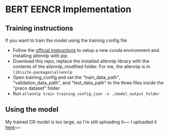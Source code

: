 # BERT EENCR Implementation

## Training instructions
If you want to train the model using the training config file
- Follow the [official instructions](https://github.com/allenai/allennlp) to setup a new conda environment and installing allennlp with pip
- Download this repo, replace the installed allennlp library with the contents of the allennlp_modified folder. For me, the allennlp is in ```lib\site-packages\allennlp```
- Open training_config and set the   "train_data_path",  "validation_data_path", and "test_data_path" to the three files inside the "preco dataset" folder
- Run ```allennlp train training_config.json -s ./model_output_folder```

## Using the model
My trained CR model is too large, so I'm still uploading it~~ I uploaded it [here]()~~
